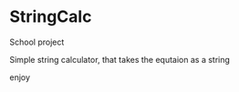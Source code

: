 # StringCalc
School project


Simple string calculator, 
that takes the equtaion as a string 


enjoy
